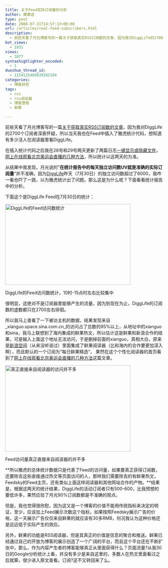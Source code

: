 ```yaml
---
title: 关于Feed实际订阅量的分析
author: 摩摩诘
type: post
date: 2008-07-31T14:57:13+00:00
url: /articles/real-feed-subscribers.html
description:
  - 前些天看了月光博客写的一篇关于获取真实RSS订阅数的文章，因为我对DiggLife的2700个订阅者深表怀疑，所以当天我也在Feed中插入了雅虎统计代码，想知道有多少活人在阅读器里看DiggLife。
bot_views:
  - 1931
views:
  - 1077
syntaxhighlighter_encoded:
  - 1
duoshuo_thread_id:
  - 1154125469839262104
categories:
  - 博客研究
tags:
  - rss
  - rss阅读器
  - 博客营销
  - 鲜果

---
```

前些天看了月光博客写的一篇<a title="获取真实的RSS订阅数的方法" href="http://www.williamlong.info/archives/1427.html" target="_blank">关于获取真实RSS订阅数的文章</a>，因为我对DiggLife的2700个订阅者深表怀疑，所以当天我也在Feed中插入了雅虎统计代码，想知道有多少活人在阅读器里看DiggLife。

在插入统计代码之后我在28号和29号两天更新了两篇日志<a title="一键显示或隐藏文件" href="https://www.digglife.net/articles/hide-show-file-shortcut.html" target="_blank">一键显示或隐藏文件</a>，[网上在线观看北京奥运会直播的几种方法][1]，所以统计以这两天的为准。

从结果中我发现，月光说的”**在统计报告中的每天独立访问数UV就是准确的实际订阅量**“并不准确，因为[DiggLife][2]昨天（7月30日）的独立访问数超过了6000，我咋一看也吓了一跳，以为雅虎统计出了问题。那么这是为什么呢？下面看看统计报告中的分析。

<!--more-->

下面这个是DiggLife Feed在7月30日的统计：

<div style="width:410px" class="wp-caption aligncenter">
  <a href="http://picasaweb.google.com/digglifeshow/oCzYfC/photo#5229187779045824098"><img title="DiggLife的Feed访问数统计" src="https://www.digglife.net/wp-content/uploads/archive/feedview.png" alt="DiggLife的Feed访问数统计" width="400" height="258" /></a>
  
  <p class="wp-caption-text">
    DiggLife的Feed访问数统计，10时-15点时左右比较集中
  </p>
</div>

很明显，这绝对不是订阅器里能够产生的流量，因为到现在为止，DiggLife的订阅数的虚数都只在2700左右徘徊。

所以我马上查看了一下被访主机的数据，结果发现来自_xianguo.space.sina.com.cn_的访问占了总数的95%以上，从地址中的xianguo和sina，我马上联想到了海内集成的鲜果热文，所以估计这是鲜果和新浪合作的结果，可是输入上面这个地址无法访问，于是删掉前面的xianguo，真相大白，原来是<a title="新浪空间" href="http://space.sina.com" target="_blank">新浪空间</a>（从来没听说过）里面集成了鲜果阅读器（比和海内的合作要更加深入啊），而且默认的一个订阅为”每日鲜果精选“， 果然在这个个性化阅读器的首页看到了[网上在线观看北京奥运会直播的几种方法][1]这篇文章。

<div style="width:410px" class="wp-caption aligncenter">
  <a href="http://picasaweb.google.com/digglifeshow/oCzYfC/photo#5229187784071013986"><img title="DiggLife的Feed访问来源统计" src="https://www.digglife.net/wp-content/uploads/archive/feedsource.png" alt="真正直接来自阅读器的访问并不多" width="400" height="275" /></a>
  
  <p class="wp-caption-text">
    Feed访问量真正直接来自阅读器的并不多
  </p>
</div>

**所以雅虎的总体统计数据只是代表了Feed的访问量，如果要真正获得订阅数，还要除去这些直接通过热文等页面访问的人，那样我们需要除去的有鲜果热文，Feedsky的Feed主页，还有类似上面这样阅读器和其他网站合作的产物。**结果是，根据这两天的统计结果，DiggLife的活动订阅者只有500-600，比我预想的要低许多，果然应验了月光90%订阅数都是不准确的观点。

但是，我也觉得很欣慰，因为这又是一个博客的价值不能用传统指标来决定的明证，至少，应该加上Feed展示次数这个指标，如果按照Feedsky展示广告的价格，这一天展示广告仅仅来自鲜果的就应该有30多RMB，何况我认为这种价格还是远远低于实际产生的效应。

另外，鲜果的功能是RSS阅读器，但是其真正的价值是信息的聚合和推送。鲜果已经通过自己的开放为博客的展示创造了一个广阔的平台，而且这个平台还在不断扩张中，那么，作为内容产生者的博客能够真正从里面获得什么？页面流量?从我30日的Google分析统计上看，并没有多少是来自这里的，多数人在热文里面看过之后就算，很少进入原文查看。订阅?这不又转回来了么。

 [1]:https://www.digglife.net/articles/beijing-olympic-online.html "网上在线观看北京奥运会直播的几种方法"
 [2]:https://www.digglife.net/ "DiggLife"
